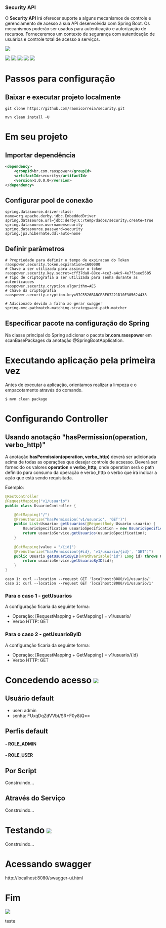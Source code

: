 ### Security API

O **Security API** irá oferecer suporte a alguns mecanismos de controle e gerenciamento de acesso à sua API desenvolvida com Spring Boot.
Os mecanismos poderão ser usados para autenticação e autorização de recursos.
Forneceremos um contexto de segurança com autenticação de usuários e controle total de acesso a serviços.

![](https://img.shields.io/badge/Security_API-snapshot--v1.0.0.0-green.svg?&logo=java&style=for-the-badge)

![](https://img.shields.io/badge/Java_8-✓-blue.svg?&logo=java)
![](https://img.shields.io/badge/Spring_boot_v2.6.3-✓-blue.svg?&logo=spring)
![](https://img.shields.io/badge/Swagger_2-✓-blue.svg?&logo=swagger)
![](https://img.shields.io/badge/JWT-✓-blue.svg?&logo=jsonwebtokens)
![](https://img.shields.io/badge/Flyway-✓-blue.svg?&logo=amazondynamodb)

# Passos para configuração

## Baixar e executar projeto localmente
```git
git clone https://github.com/raonicorreia/security.git
```
```maven
mvn clean install -U
```

# Em seu projeto
## Importar dependência

```xml
<dependency>
    <groupId>br.com.raospower</groupId>
    <artifactId>security</artifactId>
    <version>1.0.0.0</version>
</dependency>
```
## Configurar pool de conexão

```properties
spring.datasource.driver-class-name=org.apache.derby.jdbc.EmbeddedDriver
spring.datasource.url=jdbc:derby:C:/temp/dados/security;create=true
spring.datasource.username=security
spring.datasource.password=security
spring.jpa.hibernate.ddl-auto=none
```
## Definir parâmetros

```properties
# Propriedade para definir o tempo de expiracao do Token
raospower.security.token.expiration=1600000
# Chave a ser utilizada para assinar o token
raospower.security.key.secret=cff37da8-88ce-4ce3-a4c9-4e7f3aee5605
# Tipo de criptografia a ser utilizada para senha durante as autenticacoes
raospower.security.cryption.algorithm=AES
# Chave da criptografia
raospower.security.cryption.key=97C5526BABCE8F67221D10F305624438

# Adicionado devido a falha ao gerar swagger
spring.mvc.pathmatch.matching-strategy=ant-path-matcher
```
## Especificar pacote na configuração do Spring

Na classe principal do Spring adicionar o pacote **br.com.raospower** em scanBasePackages da anotação @SpringBootApplication.

# Executando aplicação pela primeira vez

Antes de executar a aplicação, orientamos realizar a limpeza e o empacotamento através do comando.

`$ mvn clean package`

# Configurando Controller

## Usando anotação "hasPermission(operation, verbo_http)"

A anotação **hasPermission(operation, verbo_http)** deverá ser adicionada acima de todas as operações que desejar controle de acsesso.
Deverá ser fornecido os valores **operation** e **verbo_http**, onde operation será o path definido para consumo da operação e verbo_http o verbo que irá indicar a ação que está sendo requisitada.

Exemplo: 

```java
@RestController
@RequestMapping("v1/usuario")
public class UsuarioController {

    @GetMapping("/")
    @PreAuthorize("hasPermission('v1/usuario', 'GET')")
    public List<Usuario> getUsuarios(@RequestBody Usuario usuario) {
        UsuarioSpecification usuarioSpecification = new UsuarioSpecification(usuario);
        return usuarioService.getUsuarios(usuarioSpecification);
    }
    
    @GetMapping(value = "/{id}")
    @PreAuthorize("hasPermission({#id}, 'v1/usuario/{id}', 'GET')")
    public Usuario getUsuarioByID(@PathVariable("id") Long id) throws UsuarioInexistenteException {
        return usuarioService.getUsuarioByID(id);
    }
}
```
```curl
caso 1: curl --location --request GET 'localhost:8080/v1/usuario/'
caso 2: curl --location --request GET 'localhost:8080/v1/usuario/1'
```

### Para o caso 1 - getUsuarios
A configuração ficaria da seguinte forma:

- Operação: [RequestMapping + GetMapping] = v1/usuario/
- Verbo HTTP: GET

### Para o caso 2 - getUsuarioByID
A configuração ficaria da seguinte forma:

- Operação: [RequestMapping + GetMapping] = v1/usuario/{id}
- Verbo HTTP: GET

# Concedendo acesso ![](https://img.shields.io/badge/Construindo-✓-red.svg?)

## Usuário default
- user: admin
- senha: FUxqDqZdVVbt/SR+F0y8tQ==

## Perfis default
#### - ROLE_ADMIN
#### - ROLE_USER

## Por Script
Construindo...

## Através do Serviço
Construindo...

# Testando ![](https://img.shields.io/badge/Construindo-✓-red.svg?)
Construindo...

# Acessando swagger
http://localhost:8080/swagger-ui.html


# Fim

[![](https://img.shields.io/badge/Linkedin-raonicorreia-blue.svg?&logo=linkedin)](https://www.linkedin.com/in/raonicorreia/)

teste
